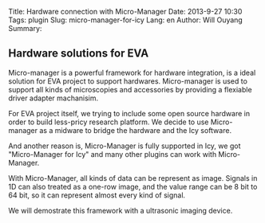 Title: Hardware connection with Micro-Manager
Date: 2013-9-27 10:30
Tags: plugin
Slug: micro-manager-for-icy
Lang: en
Author: Will Ouyang
Summary:

## Hardware solutions for EVA
Micro-manager is a powerful framework for hardware integration, is a ideal solution for EVA project to support hardwares. Micro-manager is used to support all kinds of microscopies and accessories by providing a flexiable driver adapter machanisim.

For EVA project itself, we trying to include some open source hardware in order to build less-pricy research platform. We decide to use Micro-manager as a midware to bridge the hardware and the Icy software. 

And another reason is, Micro-Manager is fully supported in Icy, we got "Micro-Manager for Icy" and many other plugins can work with Micro-Manager.

With Micro-Manager, all kinds of data can be represent as image. Signals in 1D can also treated as a one-row image, and the value range can be 8 bit to 64 bit, so it can represent almost every kind of signal.

We will demostrate this framework with a ultrasonic imaging device.


